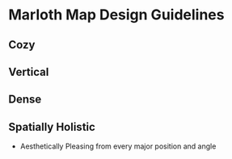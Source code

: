 # Marloth Map Design Guidelines

## Cozy

## Vertical

## Dense

## Spatially Holistic

* Aesthetically Pleasing from every major position and angle

